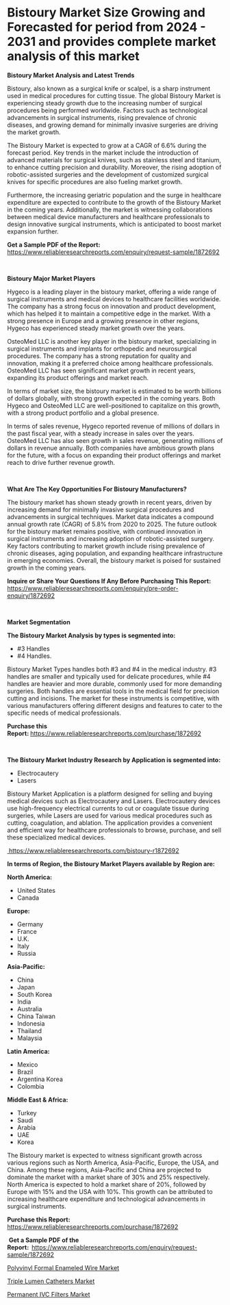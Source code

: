 <p><h1>Bistoury Market Size Growing and Forecasted for period from 2024 - 2031 and provides complete market analysis of this market</h1></p><p><strong>Bistoury Market Analysis and Latest Trends</strong></p>
<p><p>Bistoury, also known as a surgical knife or scalpel, is a sharp instrument used in medical procedures for cutting tissue. The global Bistoury Market is experiencing steady growth due to the increasing number of surgical procedures being performed worldwide. Factors such as technological advancements in surgical instruments, rising prevalence of chronic diseases, and growing demand for minimally invasive surgeries are driving the market growth.</p><p>The Bistoury Market is expected to grow at a CAGR of 6.6% during the forecast period. Key trends in the market include the introduction of advanced materials for surgical knives, such as stainless steel and titanium, to enhance cutting precision and durability. Moreover, the rising adoption of robotic-assisted surgeries and the development of customized surgical knives for specific procedures are also fueling market growth.</p><p>Furthermore, the increasing geriatric population and the surge in healthcare expenditure are expected to contribute to the growth of the Bistoury Market in the coming years. Additionally, the market is witnessing collaborations between medical device manufacturers and healthcare professionals to design innovative surgical instruments, which is anticipated to boost market expansion further.</p></p>
<p><strong>Get a Sample PDF of the Report:&nbsp;</strong> <a href="https://www.reliableresearchreports.com/enquiry/request-sample/1872692">https://www.reliableresearchreports.com/enquiry/request-sample/1872692</a></p>
<p>&nbsp;</p>
<p><strong>Bistoury Major Market Players</strong></p>
<p><p>Hygeco is a leading player in the bistoury market, offering a wide range of surgical instruments and medical devices to healthcare facilities worldwide. The company has a strong focus on innovation and product development, which has helped it to maintain a competitive edge in the market. With a strong presence in Europe and a growing presence in other regions, Hygeco has experienced steady market growth over the years.</p><p>OsteoMed LLC is another key player in the bistoury market, specializing in surgical instruments and implants for orthopedic and neurosurgical procedures. The company has a strong reputation for quality and innovation, making it a preferred choice among healthcare professionals. OsteoMed LLC has seen significant market growth in recent years, expanding its product offerings and market reach.</p><p>In terms of market size, the bistoury market is estimated to be worth billions of dollars globally, with strong growth expected in the coming years. Both Hygeco and OsteoMed LLC are well-positioned to capitalize on this growth, with a strong product portfolio and a global presence.</p><p>In terms of sales revenue, Hygeco reported revenue of millions of dollars in the past fiscal year, with a steady increase in sales over the years. OsteoMed LLC has also seen growth in sales revenue, generating millions of dollars in revenue annually. Both companies have ambitious growth plans for the future, with a focus on expanding their product offerings and market reach to drive further revenue growth.</p></p>
<p>&nbsp;</p>
<p><strong>What Are The Key Opportunities For Bistoury Manufacturers?</strong></p>
<p><p>The bistoury market has shown steady growth in recent years, driven by increasing demand for minimally invasive surgical procedures and advancements in surgical techniques. Market data indicates a compound annual growth rate (CAGR) of 5.8% from 2020 to 2025. The future outlook for the bistoury market remains positive, with continued innovation in surgical instruments and increasing adoption of robotic-assisted surgery. Key factors contributing to market growth include rising prevalence of chronic diseases, aging population, and expanding healthcare infrastructure in emerging economies. Overall, the bistoury market is poised for sustained growth in the coming years.</p></p>
<p><strong>Inquire or Share Your Questions If Any Before Purchasing This Report:</strong> <a href="https://www.reliableresearchreports.com/enquiry/pre-order-enquiry/1872692">https://www.reliableresearchreports.com/enquiry/pre-order-enquiry/1872692</a></p>
<p>&nbsp;</p>
<p><strong>Market Segmentation</strong></p>
<p><strong>The Bistoury Market Analysis by types is segmented into:</strong></p>
<p><ul><li>#3 Handles</li><li>#4 Handles.</li></ul></p>
<p><p>Bistoury Market Types handles both #3 and #4 in the medical industry. #3 handles are smaller and typically used for delicate procedures, while #4 handles are heavier and more durable, commonly used for more demanding surgeries. Both handles are essential tools in the medical field for precision cutting and incisions. The market for these instruments is competitive, with various manufacturers offering different designs and features to cater to the specific needs of medical professionals.</p></p>
<p><strong>Purchase this Report:&nbsp;</strong><a href="https://www.reliableresearchreports.com/purchase/1872692">https://www.reliableresearchreports.com/purchase/1872692</a></p>
<p>&nbsp;</p>
<p><strong>The Bistoury Market Industry Research by Application is segmented into:</strong></p>
<p><ul><li>Electrocautery</li><li>Lasers</li></ul></p>
<p><p>Bistoury Market Application is a platform designed for selling and buying medical devices such as Electrocautery and Lasers. Electrocautery devices use high-frequency electrical currents to cut or coagulate tissue during surgeries, while Lasers are used for various medical procedures such as cutting, coagulation, and ablation. The application provides a convenient and efficient way for healthcare professionals to browse, purchase, and sell these specialized medical devices.</p></p>
<p><a href="https://www.reliableresearchreports.com/bistoury-r1872692">&nbsp;https://www.reliableresearchreports.com/bistoury-r1872692</a></p>
<p><strong>In terms of Region, the Bistoury Market Players available by Region are:</strong></p>
<p>
    <p> <strong> North America: </strong>
        <ul>
            <li>United States</li>
            <li>Canada</li>
        </ul>
        </p> 
    <p> <strong> Europe: </strong>
        <ul>
            <li>Germany</li>
            <li>France</li>
            <li>U.K.</li>
            <li>Italy</li>
            <li>Russia</li>
        </ul>
        </p> 
    <p> <strong> Asia-Pacific: </strong>
        <ul>
            <li>China</li>
            <li>Japan</li>
            <li>South Korea</li>
            <li>India</li>
            <li>Australia</li>
            <li>China Taiwan</li>
            <li>Indonesia</li>
            <li>Thailand</li>
            <li>Malaysia</li>
        </ul>
        </p> 
    <p> <strong> Latin America: </strong>
        <ul>
            <li>Mexico</li>
            <li>Brazil</li>
            <li>Argentina Korea</li>
            <li>Colombia</li>
        </ul>
        </p> 
    <p> <strong> Middle East & Africa: </strong>
        <ul>
            <li>Turkey</li>
            <li>Saudi</li>
            <li>Arabia</li>
            <li>UAE</li>
            <li>Korea</li>
        </ul>
    </p>
    </p>
<p><p>The Bistoury market is expected to witness significant growth across various regions such as North America, Asia-Pacific, Europe, the USA, and China. Among these regions, Asia-Pacific and China are projected to dominate the market with a market share of 30% and 25% respectively. North America is expected to hold a market share of 20%, followed by Europe with 15% and the USA with 10%. This growth can be attributed to increasing healthcare expenditure and technological advancements in surgical instruments.</p></p>
<p><strong>Purchase this Report: </strong><a href="https://www.reliableresearchreports.com/purchase/1872692">https://www.reliableresearchreports.com/purchase/1872692</a></p>
<p>&nbsp;<strong>Get a Sample PDF of the Report:&nbsp;&nbsp;</strong><a href="https://www.reliableresearchreports.com/enquiry/request-sample/1872692">https://www.reliableresearchreports.com/enquiry/request-sample/1872692</a></p>
<p><strong></strong></p>
<p><p><a href="https://issuu.com/reportprime-2/docs/polyvinyl-formal-enameled-wire-market-size-2030.pp">Polyvinyl Formal Enameled Wire Market</a></p><p><a href="https://github.com/gladysalidde/Market-Research-Report-List-1/blob/main/triple-lumen-catheters-market.md">Triple Lumen Catheters Market</a></p><p><a href="https://github.com/dimitrishawkinswaynenp91rgz/Market-Research-Report-List-2/blob/main/permanent-ivc-filters-market.md">Permanent IVC Filters Market</a></p></p>